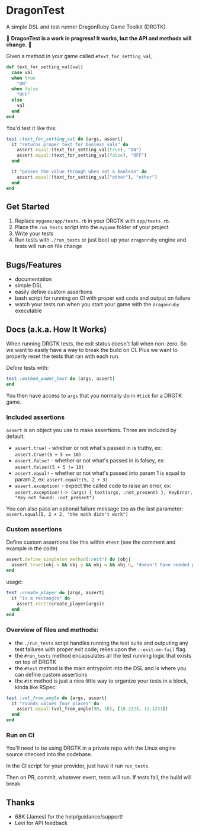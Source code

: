 # DragonTest

A simple DSL and test runner DragonRuby Game Toolkit (DRGTK).

🚧 **DragonTest is a work in progress! It works, but the API and methods will change.** 🚧

Given a method in your game called `#text_for_setting_val`,

``` ruby
def text_for_setting_val(val)
  case val
  when true
    "ON"
  when false
    "OFF"
  else
    val
  end
end
```

You'd test it like this:

``` ruby
test :text_for_setting_val do |args, assert|
  it "returns proper text for boolean vals" do
    assert.equal!(text_for_setting_val(true), "ON")
    assert.equal!(text_for_setting_val(false), "OFF")
  end

  it "passes the value through when not a boolean" do
    assert.equal!(text_for_setting_val("other"), "other")
  end
end
```

## Get Started

1. Replace `mygame/app/tests.rb` in your DRGTK with `app/tests.rb`.
2. Place the `run_tests` script into the `mygame` folder of your project
3. Write your tests
4. Run tests with `./run_tests` or just boot up your `dragonruby` engine and tests will run on file change

## Bugs/Features

- documentation
- simple DSL
- easily define custom assertions
- bash script for running on CI with proper exit code and output on failure
- watch your tests run when you start your game with the `dragonruby` executable

## Docs (a.k.a. How It Works)

When running DRGTK tests, the exit status doesn't fail when non-zero. So we want to easily have a way to break the build on CI. Plus we want to properly reset the tests that ran with each run.

Define tests with:

``` ruby
test :method_under_test do |args, assert|
end
```

You then have access to `args` that you normally do in `#tick` for a DRGTK game.

### Included assertions

`assert` is an object you use to make assertions. Three are included by default:

- `assert.true!` - whether or not what's passed in is truthy, ex: `assert.true!(5 + 5 == 10)`
- `assert.false!` - whether or not what's passed in is falsey, ex: `assert.false!(5 + 5 != 10)`
- `assert.equal!` - whether or not what's passed into param 1 is equal to param 2, ex: `assert.equal!(5, 2 + 3)`
- `assert.exception!` - expect the called code to raise an error, ex: `assert.exception!(-> (args) { text(args, :not_present) }, KeyError, "Key not found: :not_present")`

You can also pass an optional failure message too as the last parameter: `assert.equal(5, 2 + 2, "the math didn't work")`


### Custom assertions

Define custom assertions like this within `#test` (see the comment and example in the code)

``` ruby
assert.define_singleton_method(:rect!) do |obj|
  assert.true!(obj.x && obj.y && obj.w && obj.h, "doesn't have needed properties to be a rectangle")
end
```

usage:

``` ruby
test :create_player do |args, assert|
  it "is a rectangle" do
    assert.rect!(create_player(args))
  end
end
```

### Overview of files and methods:

- the `./run_tests` script handles running the test suite and outputing any test failures with proper exit code; relies upon the `--exit-on-fail` flag
- the `#run_tests` method encapsulates all the test running logic that exists on top of DRGTK
- the `#test` method is the main entrypoint into the DSL and is where you can define custom assertions
- the `#it` method is just a nice little way to organize your tests in a block, kinda like RSpec:

``` ruby
test :vel_from_angle do |args, assert|
  it "rounds values four places" do
    assert.equal!(vel_from_angle(90, 10), [10.2323, 12.1231])
  end
end
```

### Run on CI

You'll need to be using DRGTK in a private repo with the Linux engine source checked into the codebase.

In the CI script for your provider, just have it run `run_tests`.

Then on PR, commit, whatever event, tests will run. If tests fail, the build will break.

## Thanks

- 68K (James) for the help/guidance/support!
- Levi for API feedback
